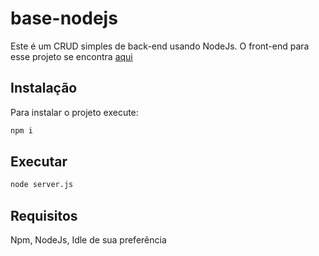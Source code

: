 # base-nodejs
Este é um CRUD simples de back-end usando NodeJs.
O front-end para esse projeto se encontra [aqui](https://github.com/FernandoOLI/base-react-front)

## Instalação
Para instalar o projeto execute:

```bash
npm i
```

## Executar

```bash
node server.js
```

## Requisitos
Npm, NodeJs, Idle de sua preferência